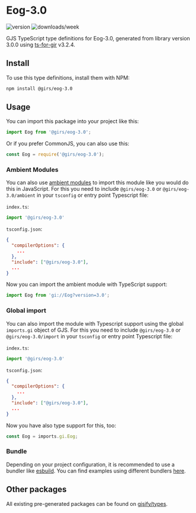 
# Eog-3.0

![version](https://img.shields.io/npm/v/@girs/eog-3.0)
![downloads/week](https://img.shields.io/npm/dw/@girs/eog-3.0)


GJS TypeScript type definitions for Eog-3.0, generated from library version 3.0.0 using [ts-for-gir](https://github.com/gjsify/ts-for-gir) v3.2.4.


## Install

To use this type definitions, install them with NPM:
```bash
npm install @girs/eog-3.0
```

## Usage

You can import this package into your project like this:
```ts
import Eog from '@girs/eog-3.0';
```

Or if you prefer CommonJS, you can also use this:
```ts
const Eog = require('@girs/eog-3.0');
```

### Ambient Modules

You can also use [ambient modules](https://github.com/gjsify/ts-for-gir/tree/main/packages/cli#ambient-modules) to import this module like you would do this in JavaScript.
For this you need to include `@girs/eog-3.0` or `@girs/eog-3.0/ambient` in your `tsconfig` or entry point Typescript file:

`index.ts`:
```ts
import '@girs/eog-3.0'
```

`tsconfig.json`:
```json
{
  "compilerOptions": {
    ...
  },
  "include": ["@girs/eog-3.0"],
  ...
}
```

Now you can import the ambient module with TypeScript support: 

```ts
import Eog from 'gi://Eog?version=3.0';
```

### Global import

You can also import the module with Typescript support using the global `imports.gi` object of GJS.
For this you need to include `@girs/eog-3.0` or `@girs/eog-3.0/import` in your `tsconfig` or entry point Typescript file:

`index.ts`:
```ts
import '@girs/eog-3.0'
```

`tsconfig.json`:
```json
{
  "compilerOptions": {
    ...
  },
  "include": ["@girs/eog-3.0"],
  ...
}
```

Now you have also type support for this, too:

```ts
const Eog = imports.gi.Eog;
```

### Bundle

Depending on your project configuration, it is recommended to use a bundler like [esbuild](https://esbuild.github.io/). You can find examples using different bundlers [here](https://github.com/gjsify/ts-for-gir/tree/main/examples).

## Other packages

All existing pre-generated packages can be found on [gjsify/types](https://github.com/gjsify/types).


